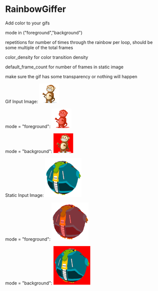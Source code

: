 # RainbowGiffer
Add color to your gifs

mode in ("foreground","background")

repetitions for number of times through the rainbow per loop, should be some multiple of the total frames

color_density for color transition density

default_frame_count for number of frames in static image

make sure the gif has some transparency or nothing will happen

Gif Input Image:
![Input Image](/monkey_transparent_small.gif) 

mode = "foreground":
![Rainbow Foreground](/rainbow_foreground.gif)

mode = "background":
![Rainbow Background](/rainbow_background.gif) 


Static Input Image:
![Input Image](/latchball.png) 

mode = "foreground":
![Rainbow Foreground](/latchball_rainbow_foreground.gif)

mode = "background":
![Rainbow Background](/latchball_rainbow_background.gif) 
